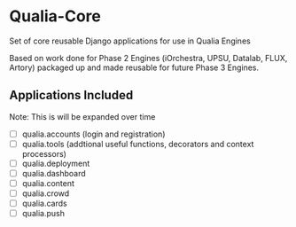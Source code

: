 # Qualia-Core
Set of core reusable Django applications for use in Qualia Engines

Based on work done for Phase 2 Engines (iOrchestra, UPSU, Datalab, FLUX, Artory) packaged up and made reusable for future Phase 3 Engines.

## Applications Included

Note: This is will be expanded over time

- [ ] qualia.accounts (login and registration)
- [ ] qualia.tools (addtional useful functions, decorators and context processors)
- [ ] qualia.deployment
- [ ] qualia.dashboard
- [ ] qualia.content
- [ ] qualia.crowd
- [ ] qualia.cards
- [ ] qualia.push
